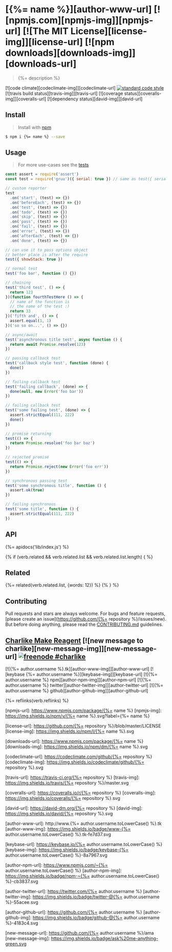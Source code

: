 # [{%= name %}][author-www-url] [![npmjs.com][npmjs-img]][npmjs-url] [![The MIT License][license-img]][license-url] [![npm downloads][downloads-img]][downloads-url] 

> {%= description %}

[![code climate][codeclimate-img]][codeclimate-url] [![standard code style][standard-img]][standard-url] [![travis build status][travis-img]][travis-url] [![coverage status][coveralls-img]][coveralls-url] [![dependency status][david-img]][david-url]

## Install
> Install with [npm](https://www.npmjs.com/)

```sh
$ npm i {%= name %} --save
```

## Usage
> For more use-cases see the [tests](./test.js)

```js
const assert = require('assert')
const test = require('gruu')({ serial: true }) // same as test({ serial: true })

// custom reporter
test
  .on('start', (test) => {})
  .on('beforeEach', (test) => {})
  .on('test', (test) => {})
  .on('todo', (test) => {})
  .on('skip', (test) => {})
  .on('pass', (test) => {})
  .on('fail', (test) => {})
  .on('error', (test) => {})
  .on('afterEach', (test) => {})
  .on('done', (test) => {})

// can use it to pass options object
// better place is after the require
test({ showStack: true })

// normal test
test('foo bar', function () {})

// chaining
test('third test', () => {
  return 123
})(function fourthTestHere () => {
  // name of the function is
  // the name of the test :)
  return 33
})('fifth and', () => {
  assert.equal(1, 1)
})('so so on...', () => {})

// async/await
test('asynchronous title test', async function () {
  return await Promise.resolve(123)
})

// passing callback test
test('callback style test', function (done) {
  done()
})

// failing callback test
test('failing callback', (done) => {
  done(null, new Error('foo bar'))
})

// failing callback test
test('some failing test', (done) => {
  assert.strictEqual(111, 222)
  done()
})

// promise returning
test(() => {
  return Promise.resolve('foo bar baz')
})

// rejected promise
test(() => {
  return Promise.reject(new Error('foo err'))
})

// synchronous passing test
test('some synchronous title', function () {
  assert.ok(true)
})

// failing synchronous
test('some title', function () {
  assert.strictEqual(111, 222)
})
```

## API
{%= apidocs('lib/index.js') %}

{% if (verb.related && verb.related.list && verb.related.list.length) { %}
## Related
{%= related(verb.related.list, {words: 12}) %}
{% } %}

## Contributing
Pull requests and stars are always welcome. For bugs and feature requests, [please create an issue](https://github.com/{%= repository %}/issues/new).  
But before doing anything, please read the [CONTRIBUTING.md](./CONTRIBUTING.md) guidelines.

## [Charlike Make Reagent](http://j.mp/1stW47C) [![new message to charlike][new-message-img]][new-message-url] [![freenode #charlike][freenode-img]][freenode-url]

[![{%= author.username %}.tk][author-www-img]][author-www-url] [![keybase {%= author.username %}][keybase-img]][keybase-url] [![{%= author.username %} npm][author-npm-img]][author-npm-url] [![{%= author.username %} twitter][author-twitter-img]][author-twitter-url] [![{%= author.username %} github][author-github-img]][author-github-url]

{%= reflinks(verb.reflinks) %}

[npmjs-url]: https://www.npmjs.com/package/{%= name %}
[npmjs-img]: https://img.shields.io/npm/v/{%= name %}.svg?label={%= name %}

[license-url]: https://github.com/{%= repository %}/blob/master/LICENSE
[license-img]: https://img.shields.io/npm/l/{%= name %}.svg

[downloads-url]: https://www.npmjs.com/package/{%= name %}
[downloads-img]: https://img.shields.io/npm/dm/{%= name %}.svg


[codeclimate-url]: https://codeclimate.com/github/{%= repository %}
[codeclimate-img]: https://img.shields.io/codeclimate/github/{%= repository %}.svg

[travis-url]: https://travis-ci.org/{%= repository %}
[travis-img]: https://img.shields.io/travis/{%= repository %}/master.svg

[coveralls-url]: https://coveralls.io/r/{%= repository %}
[coveralls-img]: https://img.shields.io/coveralls/{%= repository %}.svg

[david-url]: https://david-dm.org/{%= repository %}
[david-img]: https://img.shields.io/david/{%= repository %}.svg

[standard-url]: https://github.com/feross/standard
[standard-img]: https://img.shields.io/badge/code%20style-standard-brightgreen.svg


[author-www-url]: http://www.{%= author.username.toLowerCase() %}.tk
[author-www-img]: https://img.shields.io/badge/www-{%= author.username.toLowerCase() %}.tk-fe7d37.svg

[keybase-url]: https://keybase.io/{%= author.username.toLowerCase() %}
[keybase-img]: https://img.shields.io/badge/keybase-{%= author.username.toLowerCase() %}-8a7967.svg

[author-npm-url]: https://www.npmjs.com/~{%= author.username.toLowerCase() %}
[author-npm-img]: https://img.shields.io/badge/npm-~{%= author.username.toLowerCase() %}-cb3837.svg

[author-twitter-url]: https://twitter.com/{%= author.username %}
[author-twitter-img]: https://img.shields.io/badge/twitter-@{%= author.username %}-55acee.svg

[author-github-url]: https://github.com/{%= author.username %}
[author-github-img]: https://img.shields.io/badge/github-@{%= author.username %}-4183c4.svg

[freenode-url]: http://webchat.freenode.net/?channels=charlike
[freenode-img]: https://img.shields.io/badge/freenode-%23charlike-5654a4.svg

[new-message-url]: https://github.com/{%= author.username %}/ama
[new-message-img]: https://img.shields.io/badge/ask%20me-anything-green.svg